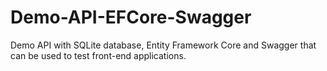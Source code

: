# Demo-API-EFCore-Swagger
Demo API with SQLite database, Entity Framework Core and Swagger that can be used to test front-end applications.
